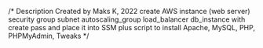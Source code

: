 /*
Description
Created by Maks K, 2022
create AWS
  instance (web server)
  security group
  subnet
  autoscaling_group
  load_balancer
  db_instance
with
  create pass and place it into SSM
plus
  script to install Apache, MySQL, PHP, PHPMyAdmin, Tweaks
*/
